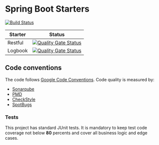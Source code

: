 # Spring Boot Starters

[![Build Status](http://iaolg9igjr3tghootxslfe.webrelay.io/api/badges/ujar-org/ujar-boot-starter/status.svg?ref=refs/heads/main)](http://iaolg9igjr3tghootxslfe.webrelay.io/ujar-org/ujar-boot-starter)

| Starter | Status                                                                                                                                                                                                                                                                        |
|---------|-------------------------------------------------------------------------------------------------------------------------------------------------------------------------------------------------------------------------------------------------------------------------------|
| Restful | [![Quality Gate Status](https://sonarqube.c2a2.com/api/project_badges/measure?project=ujar-org%3Aujar-boot-starter-restful&metric=alert_status&token=079b58510a190a61f593cc04e400943008c61418)](https://sonarqube.c2a2.com/dashboard?id=ujar-org%3Aujar-boot-starter-restful) |
| Logbook | [![Quality Gate Status](https://sonarqube.c2a2.com/api/project_badges/measure?project=ujar-org%3Aujar-boot-starter-logbook&metric=alert_status&token=53b7643b8f681909f9e2b23f23655b957f86cb78)](https://sonarqube.c2a2.com/dashboard?id=ujar-org%3Aujar-boot-starter-logbook) |


## Code conventions

The code follows [Google Code Conventions](https://google.github.io/styleguide/javaguide.html). Code quality is measured by:
- [Sonarqube](https://sonarqube.c2a2.com/dashboard?id=ujar-org%3Aujar-boot-starter-restful)
- [PMD](https://pmd.github.io/)
- [CheckStyle](https://checkstyle.sourceforge.io/)
- [SpotBugs](https://spotbugs.github.io/)

### Tests

This project has standard JUnit tests.
It is mandatory to keep test code coverage not below **80** percents and cover all business logic and edge cases.
